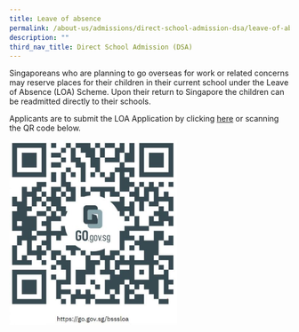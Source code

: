 ```yaml
---
title: Leave of absence
permalink: /about-us/admissions/direct-school-admission-dsa/leave-of-absence
description: ""
third_nav_title: Direct School Admission (DSA)
---
```

Singaporeans who are planning to go overseas for work or related concerns may reserve places for their children in their current school under the Leave of Absence (LOA) Scheme. Upon their return to Singapore the children can be readmitted directly to their schools.

 Applicants are to submit the LOA Application by clicking [here](https://form.gov.sg/#!/60b9c1674d466200116f50d7) or scanning the QR code below.
 
 <img src="/images/LOA%20QR%20code.jpg" 
     style="width:60%">